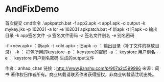 # AndFixDemo
首次提交
cmd命令  .\apkpatch.bat -f app2.apk -t app1.apk -o output -k mykey.jks -p 102031 -a lcr -e 102031
apkpatch.bat -f 新apk -t 旧apk -o 输出目录 -k app签名文件 -p 签名文件密码 -a 签名文件别名 -e 别名密码

-f <new.apk> ：新apk
-t <old.apk> : 旧apk
-o <output> ： 输出目录（补丁文件的存放目录）
-k <keystore>： 打包所用的keystore
-p <password>： keystore的密码
-a <alias>： keystore 用户别名
-e <alias password>： keystore 用户别名密码
生成的output文件

作者：anhao_chan
链接：http://www.jianshu.com/p/907a2c599996
來源：简书
著作权归作者所有。商业转载请联系作者获得授权，非商业转载请注明出处。

